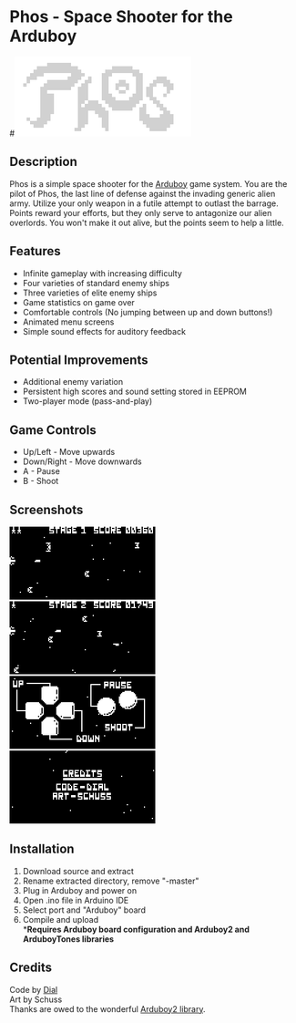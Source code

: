 # Phos - Space Shooter for the Arduboy
#![Title](screenshots/title.gif?raw=true)

## Description
Phos is a simple space shooter for the [Arduboy](https://arduboy.com/) game system. You are the pilot of Phos, the last line of defense against the invading generic alien army. Utilize your only weapon in a futile attempt to outlast the barrage. Points reward your efforts, but they only serve to antagonize our alien overlords. You won't make it out alive, but the points seem to help a little.

## Features
- Infinite gameplay with increasing difficulty
- Four varieties of standard enemy ships
- Three varieties of elite enemy ships
- Game statistics on game over
- Comfortable controls (No jumping between up and down buttons!)
- Animated menu screens
- Simple sound effects for auditory feedback

## Potential Improvements
- Additional enemy variation
- Persistent high scores and sound setting stored in EEPROM
- Two-player mode (pass-and-play)

## Game Controls
- Up/Left - Move upwards
- Down/Right - Move downwards
- A - Pause
- B - Shoot

## Screenshots
![Screenshot1](screenshots/a.png?raw=true)
![Screenshot2](screenshots/b.png?raw=true)</br>
![Screenshot3](screenshots/c.png?raw=true)
![Screenshot4](screenshots/d.png?raw=true)

## Installation
1. Download source and extract
2. Rename extracted directory, remove "-master"
3. Plug in Arduboy and power on
3. Open .ino file in Arduino IDE
4. Select port and "Arduboy" board
5. Compile and upload</br>
***Requires Arduboy board configuration and Arduboy2 and ArduboyTones libraries**

## Credits
Code by [Dial](https://github.com/dleinhellios)</br>
Art by Schuss</br>
Thanks are owed to the wonderful [Arduboy2 library](https://github.com/MLXXXp/Arduboy2).
